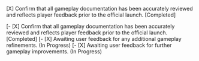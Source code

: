 [X] Confirm that all gameplay documentation has been accurately reviewed and reflects player feedback prior to the official launch. [Completed]

[- [X] Confirm that all gameplay documentation has been accurately reviewed and reflects player feedback prior to the official launch. [Completed]
[- [X] Awaiting user feedback for any additional gameplay refinements. (In Progress)
[- [X] Awaiting user feedback for further gameplay improvements. (In Progress)